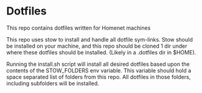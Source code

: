Dotfiles
========

This repo contains dotfiles written for Homenet machines

This repo uses stow to install and handle all dotfile sym-links. Stow should be
installed on your machine, and this repo should be cloned 1 dir under where
these dotfiles should be installed. (Likely in a .dotfiles dir in $HOME).

Running the install.sh script will install all desired dotfiles based
upon the contents of the STOW_FOLDERS env variable. This variable
should hold a space separated list of folders from this repo. All
dotfiles in those folders, including subfolders will be installed.

